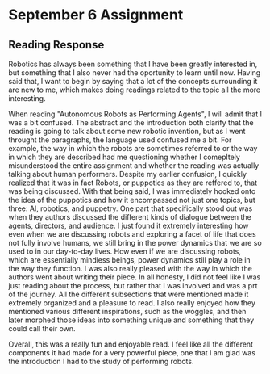 # September 6 Assignment

## Reading Response

Robotics has always been something that I have been greatly interested in, but something that I also never had the oportunity to learn until now. Having said that, I want to begin by saying that a lot of the concepts surrounding it are new to me, which makes doing readings related to the topic all the more interesting. 

When reading "Autonomous Robots as Performing Agents", I will admit that I was a bit confused. The abstract and the introduction both clarify that the reading is going to talk about some new robotic invention, but as I went throught the paragraphs, the language used confused me a bit. For example, the way in which the robots are sometimes referred to or the way in which they are described had me questioning whether I comepltely misunderstood the entire assignment and whether the reading was actually talking about human performers. Despite my earlier confusion, I quickly realized that it was in fact Robots, or puppotics as they are reffered to, that was being discussed. With that being said, I was immediately hooked onto the idea of the puppotics and how it encompassed not just one topics, but three: AI, robotics, and puppetry. One part that specifically stood out was when they authors discussed the different kinds of dialogue between the agents, directors, and audience. I just found it extremely interesting how even when we are discussing robots and exploring a facet of life that does not fully involve humans, we still bring in the power dynamics that we are so used to in our day-to-day lives. How even if we are discussing robots, which are essentially mindless beings, power dynamics still play a role in the way they function. I was also really pleased with the way in which the authors went about writing their piece. In all honesty, I did not feel like I was just reading about the process, but rather that I was involved and was a prt of the journey. All the different subsections that were mentioned made it extremely organized and a pleasure to read. I also really enjoyed how they mentioned various different inspirations, such as the woggles, and then later morphed those ideas into something unique and something that they could call their own. 

Overall, this was a really fun and enjoyable read. I feel like all the different components it had made for a very powerful piece, one that I am glad was the introduction I had to the study of performing robots. 
